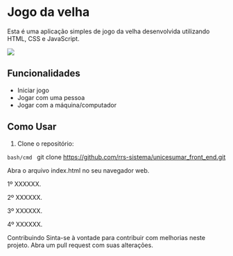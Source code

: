 # Jogo da velha

Esta é uma aplicação simples de jogo da velha desenvolvida utilizando HTML, CSS e JavaScript.

<img src="/assets/img/screen.png">

## Funcionalidades

- Iniciar jogo
- Jogar com uma pessoa
- Jogar com a máquina/computador

## Como Usar

1. Clone o repositório:

```bash/cmd ```
git clone https://github.com/rrs-sistema/unicesumar_front_end.git

Abra o arquivo index.html no seu navegador web.

1º XXXXXX.

2º XXXXXX.

3º XXXXXX.

4º XXXXXX.



Contribuindo
Sinta-se à vontade para contribuir com melhorias neste projeto. Abra um pull request com suas alterações.


